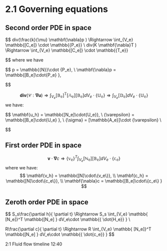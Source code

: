 # 2.1 Governing equations

## Second order PDE in space
$$ 
    div(\frac{k}{\mu} \mathbf{\nabla}p ) 
    \Rightarrow \int_{V_e} \mathbb{[C_e]} \cdot \mathbb{\{P_e\}}  \\
    div(K \mathbf{\nabla}T )  
    \Rightarrow \int_{V_e} \mathbb{[C_e]} \cdot \mathbb{\{T_e\}}
    
$$
where we have

$$
    p = \mathbb{\{N\}}\cdot \{P_e\}, \\
    \mathbf{\nabla}p = \mathbb{[B_e]\cdot\{P_e\} },
    
$$

$$
    \mathbf{div}( \mathcal{C}: \mathbf{\nabla u} ) 
    \Rightarrow \int_{V_e} \mathbb{[B_e]^T  [A_e]  [B_e]} dV_e
    \cdot \mathbb{\{U_e\}}
    \Rightarrow \int_{V_e} \mathbb{[D_e]} dV_e
    \cdot \mathbb{\{U_e\}}
$$
we have:

$$
\mathbf{u_h} = \mathbb{[N_e]\cdot\{U_e\}}, \\
\{\varepsilon\} = \mathbb{[B_e]\cdot\{U_e\} }, \\
\{\sigma\} = [\mathbb{A_e}]\cdot \{\varepsilon\} \\

$$

## First order PDE in space
$$
    \mathbf{v}\cdot \mathbf{\nabla}c 
    \Rightarrow \mathbb{\{v_e\}}^T \int_{V_e} \mathbb{ [N_e] [B_e] }  dV_e\cdot \mathbb{\{c_e\}}
$$
where we have:
$$ 
    \mathbf{v_h} = \mathbb{[N]\cdot\{v_e\}}, \\
    \mathbf{c_h} = \mathbb{[N]\cdot\{c_e\}}, \\
    \mathbf{\nabla}c = \mathbb{[B_e]\cdot\{c_e\} }
$$

## Zeroth order PDE in space

$$
 S_s\frac{\partial h}{ \partial t} 
 \Rightarrow S_s \int_{V_e} \mathbb{ [N_e]}^T \mathbb{[N_e] }  dV_e\cdot \mathbb{\{ \dot{H_e}\} }  \\


 R\frac{\partial c}{ \partial t} 
 \Rightarrow R \int_{V_e} \mathbb{ [N_e]}^T \mathbb{[N_e] }  dV_e\cdot \mathbb{\{ \dot{c_e}\} }
$$


2:1 Fluid flow timeline 12:40